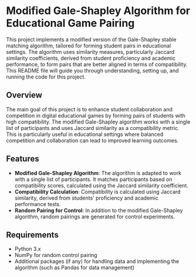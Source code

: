 # Modified Gale-Shapley Algorithm for Educational Game Pairing

This project implements a modified version of the Gale-Shapley stable matching algorithm, tailored for forming student pairs in educational settings. The algorithm uses similarity measures, particularly Jaccard similarity coefficients, derived from student proficiency and academic performance, to form pairs that are better aligned in terms of compatibility. This README file will guide you through understanding, setting up, and running the code for this project.

## Overview

The main goal of this project is to enhance student collaboration and competition in digital educational games by forming pairs of students with high compatibility. The modified Gale-Shapley algorithm works with a single list of participants and uses Jaccard similarity as a compatibility metric. This is particularly useful in educational settings where balanced competition and collaboration can lead to improved learning outcomes.

## Features

- **Modified Gale-Shapley Algorithm**: The algorithm is adapted to work with a single list of participants. It matches participants based on compatibility scores, calculated using the Jaccard similarity coefficient.
- **Compatibility Calculation**: Compatibility is calculated using Jaccard similarity, derived from students' proficiency and academic performance tests.
- **Random Pairing for Control**: In addition to the modified Gale-Shapley algorithm, random pairings are generated for control experiments.

## Requirements

- Python 3.x
- NumPy for random control pairing
- Additional packages (if any) for handling data and implementing the algorithm (such as Pandas for data management)

